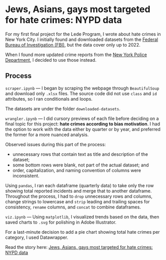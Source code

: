 # Jews, Asians, gays most targeted for hate crimes: NYPD data

For my first final project for the Lede Program, I wrote about hate crimes in New York City. I initially found and downloaded datasets from the [Federal Bureau of Investigation (FBI)](https://cde.ucr.cjis.gov/LATEST/webapp/#/pages/explorer/crime/hate-crime), but the data cover only up to 2022. 

When I found more updated crime reports from the [New York Police Department](https://www.nyc.gov/site/nypd/stats/reports-analysis/hate-crimes.page), I decided to use those instead. 

## Process

`scraper.ipynb` — I began by scraping the webpage through `BeautifulSoup` and download only `.xlsx` files. The source code did not use `class` and `id` attributes, so I ran conditionals and loops.

The datasets are under the folder `downloaded-datasets`.

`wrangler.ipynb` — I did cursory previews of each file before deciding on a final topic for this project: **hate crimes according to bias motivation**. I had the option to work with the data either by quarter or by year, and preferred the former for a more nuanced analysis.

Observed issues during this part of the process: 
* unnecessary rows that contain text as title and description of the dataset;
* some bottom rows were blank, not part of the actual dataset; and
* order, capitalization, and naming convention of columns were inconsistent.

Using `pandas`, I ran each dataframe (quarterly data) to take only the row showing total reported incidents and merge that to another dataframe. Throughout the process, I had to `drop` unnecessary rows and columns, change strings to lowercase and `strip` leading and trailing spaces for consistency, `rename` columns, and `concat` to combine dataframes.

`viz.ipynb` — Using `matplotlib`, I visualized trends based on the data, then saved charts to `.svg` for polishing in Adobe Illustrator. 

For a last-minute decision to add a pie chart showing total hate crimes per category, I used Datawrapper. 

Read the story here: [Jews, Asians, gays most targeted for hate crimes: NYPD data](https://cmgsalazar.github.io/lede/nyc-hate-crimes/)
